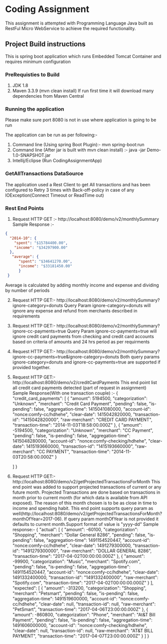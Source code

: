 # Coding Assignment #

This assignment is attempted with Programming Language Java built as RestFul Micro WebService to achieve the required
functionality.

## Project Build instructions ##

This is spring boot application which runs Embedded Tomcat Container and requires minimum configuration

### PreRequisties to Build ###

1. JDK 1.8
2. Maven 3.3.9 (mvn clean install)
If run first time it will download many dependencies from Maven Central


### Running the application ###

Please make sure port 8080 is not in use where application is going to be run

The application can be run as per following:-
1. Command line (Using spring Boot Plugin):- mvn spring-boot:run
2. Command line (After jar is built with mvn clean install) :- java -jar Demo-1.0-SNAPSHOT.jar
3. Intellij/Eclipse (Run CodingAssignmentApp)

### GetAllTransactions DataSource ###

The application used a Rest Client to get All transactions and has been configured to Retry 3 times with Back-off-policy
in case of any IOException(Connect Timeout or ReadTime out)

### Rest End Points ###

1. Request HTTP GET :- http://localhost:8080/demo/v2/monthlySummary
 Sample Response :-
 ```json
 {
   "2014-10": {
     "spent": "$15784400.00",
     "income": "$34297900.00"
   },
    "average": {
       "spent": "$34641270.00",
       "income": "$33181450.00"
       }
  }
  ```
  Average is calculated by adding monthly income and expense and dividing by number of periods

  2. Request HTTP GET:- http://localhost:8080/demo/v2/monthlySummary?ignore-category=donuts
  Query Param ignore-category=donuts will ignore any expense and refund from merchants described in requirements

  3. Request HTTP GET:- http://localhost:8080/demo/v2/monthlySummary?ignore-cc-payments=true
  Query Param ignore-cc-payments=true will ignore credit card payments from checking and credit card accounts based on
  criteria of amounts and 24 hrs period as per requirments

  4. Request HTTP GET:- http://localhost:8080/demo/v2/monthlySummary?ignore-cc-payments=true&ignore-category=donuts
  Both query params ignore-category=donuts and ignore-cc-payments=true are supported if provided together.

  5. Request HTTP GET:- http://localhost:8080/demo/v2/creditCardPayments
  This end point list all credit card payments detected (part of request in assignment)
  Sample Response(With one transaction couple) :-
  {
    "credit_card_payments": [
      {
        "amount": 5194500,
        "categorization": "Unknown",
        "merchant": "Credit Card Payment",
        "pending": false,
        "is-pending": false,
        "aggregation-time": 1415041080000,
        "account-id": "nonce:comfy-cc/hdhehe",
        "clear-date": 1415042820000,
        "transaction-id": "1415042820000",
        "raw-merchant": "CREDIT CARD PAYMENT",
        "transaction-time": "2014-11-03T18:58:00.000Z"
      },
      {
            "amount": -5194500,
            "categorization": "Unknown",
            "merchant": "CC Payment",
            "pending": false,
            "is-pending": false,
            "aggregation-time": 1415048280000,
            "account-id": "nonce:comfy-checking/hdhehe",
            "clear-date": 1415193660000,
            "transaction-id": "1415193660000",
            "raw-merchant": "CC PAYMENT",
            "transaction-time": "2014-11-03T20:58:00.000Z"
          }

     ]
   }

  6. Request HTTP GET:- http://localhost:8080/demo/v2/getProjectedTransactionsForMonth
  This end point was added to support projected transactions of current or any future month.
  Projected Transactions are done based on transactions in month prior to current month
  (for which data is available from API exposed). The reason of this month chosen is to be as close in time to income
  and spending habit.
  This end point supports query param as well(http://localhost:8080/demo/v2/getProjectedTransactionsForMonth?monthOfYear=2017-06).
  If query param monthOfYear is not provided it defaults to current month.Support format of value is "yyyy-dd"
  Sample response:-
  {
    "actual": [
      {
        "amount": -60100,
        "categorization": "Shopping",
        "merchant": "Dollar General 8286",
        "pending": false,
        "is-pending": false,
        "aggregation-time": 1491154520447,
        "account-id": "nonce:comfy-cc/hdhehe",
        "clear-date": 1491279300000,
        "transaction-id": "1491279300000",
        "raw-merchant": "DOLLAR GENERAL 8286",
        "transaction-time": "2017-04-02T00:00:00.000Z"
      },
      {
            "amount": -99900,
            "categorization": "Music",
            "merchant": "Spotify.com",
            "pending": false,
            "is-pending": false,
            "aggregation-time": 1491154520447,
            "account-id": "nonce:comfy-cc/hdhehe",
            "clear-date": 1491332400000,
            "transaction-id": "1491332400000",
            "raw-merchant": "Spotify.com",
            "transaction-time": "2017-04-02T00:00:00.000Z"
      }
    ],
   "expected": [
       {
         "amount": -313200,
         "categorization": "Shopping",
         "merchant": "Petsmart",
         "pending": false,
         "is-pending": false,
         "aggregation-time": 1491519600000,
         "account-id": "nonce:comfy-cc/hdhehe",
         "clear-date": null,
         "transaction-id": null,
         "raw-merchant": "PetSmart",
         "transaction-time": "2017-04-06T23:00:00.000Z"
       },
       {
         "amount": -860800,
         "categorization": "Phone",
         "merchant": "At&T Bill Payment",
         "pending": false,
         "is-pending": false,
         "aggregation-time": 1491606000000,
         "account-id": "nonce:comfy-checking/hdhehe",
         "clear-date": null,
         "transaction-id": null,
         "raw-merchant": "AT&T BILL PAYMENT",
         "transaction-time": "2017-04-07T23:00:00.000Z"
       }
      ]
   }








